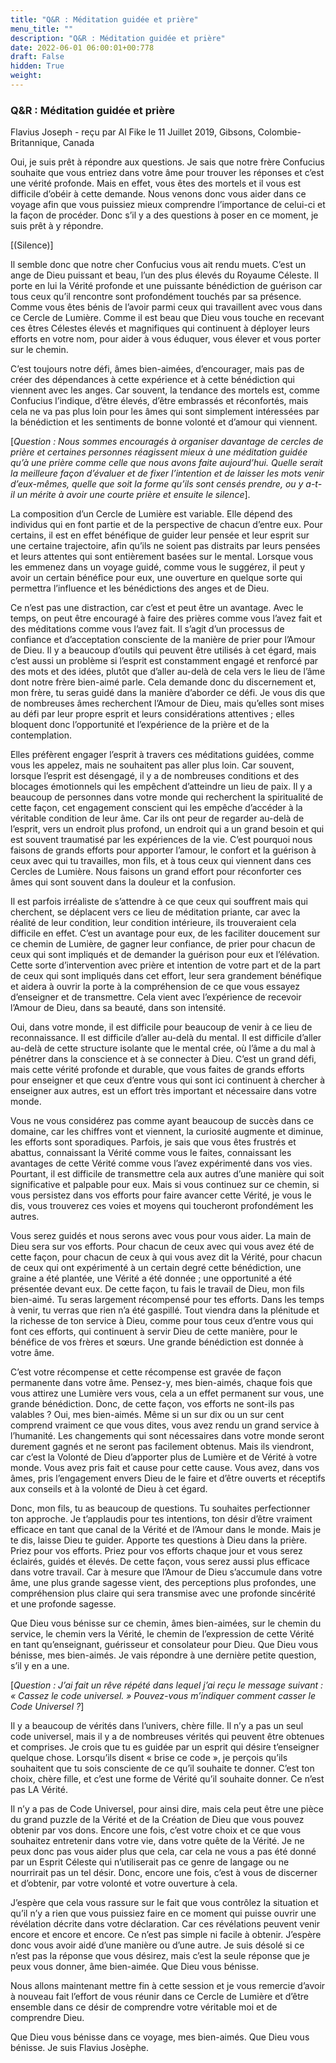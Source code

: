 ```yaml
---
title: "Q&R : Méditation guidée et prière"
menu_title: ""
description: "Q&R : Méditation guidée et prière"
date: 2022-06-01 06:00:01+00:778
draft: False
hidden: True
weight:
---
```

### Q&R : Méditation guidée et prière

Flavius Joseph - reçu par Al Fike le 11 Juillet 2019, Gibsons, Colombie-Britannique, Canada

Oui, je suis prêt à répondre aux questions. Je sais que notre frère Confucius souhaite que vous entriez dans votre âme pour trouver les réponses et c’est une vérité profonde. Mais en effet, vous êtes des mortels et il vous est difficile d’obéir à cette demande. Nous venons donc vous aider dans ce voyage afin que vous puissiez mieux comprendre l’importance de celui-ci et la façon de procéder. Donc s’il y a des questions à poser en ce moment, je suis prêt à y répondre.

[(Silence)]

Il semble donc que notre cher Confucius vous ait rendu muets. C’est un ange de Dieu puissant et beau, l’un des plus élevés du Royaume Céleste. Il porte en lui la Vérité profonde et une puissante bénédiction de guérison car tous ceux qu’il rencontre sont profondément touchés par sa présence. Comme vous êtes bénis de l’avoir parmi ceux qui travaillent avec vous dans ce Cercle de Lumière. Comme il est beau que Dieu vous touche en recevant ces êtres Célestes élevés et magnifiques qui continuent à déployer leurs efforts en votre nom, pour aider à vous éduquer, vous élever et vous porter sur le chemin.

C’est toujours notre défi, âmes bien-aimées, d’encourager, mais pas de créer des dépendances à cette expérience et à cette bénédiction qui viennent avec les anges. Car souvent, la tendance des mortels est, comme Confucius l’indique, d’être élevés, d’être embrassés et réconfortés, mais cela ne va pas plus loin pour les âmes qui sont simplement intéressées par la bénédiction et les sentiments de bonne volonté et d’amour qui viennent.

[*Question : Nous sommes encouragés à organiser davantage de cercles de prière et certaines personnes réagissent mieux à une méditation guidée qu’à une prière comme celle que nous avons faite aujourd’hui. Quelle serait la meilleure façon d’évaluer et de fixer l’intention et de laisser les mots venir d’eux-mêmes, quelle que soit la forme qu’ils sont censés prendre, ou y a-t-il un mérite à avoir une courte prière et ensuite le silence*].

La composition d’un Cercle de Lumière est variable. Elle dépend des individus qui en font partie et de la perspective de chacun d’entre eux. Pour certains, il est en effet bénéfique de guider leur pensée et leur esprit sur une certaine trajectoire, afin qu’ils ne soient pas distraits par leurs pensées et leurs attentes qui sont entièrement basées sur le mental. Lorsque vous les emmenez dans un voyage guidé, comme vous le suggérez, il peut y avoir un certain bénéfice pour eux, une ouverture en quelque sorte qui permettra l’influence et les bénédictions des anges et de Dieu.

Ce n’est pas une distraction, car c’est et peut être un avantage. Avec le temps, on peut être encouragé à faire des prières comme vous l’avez fait et des méditations comme vous l’avez fait. Il s’agit d’un processus de confiance et d’acceptation consciente de la manière de prier pour l’Amour de Dieu. Il y a beaucoup d’outils qui peuvent être utilisés à cet égard, mais c’est aussi un problème si l’esprit est constamment engagé et renforcé par des mots et des idées, plutôt que d’aller au-delà de cela vers le lieu de l’âme dont notre frère bien-aimé parle. Cela demande donc du discernement et, mon frère, tu seras guidé dans la manière d’aborder ce défi. Je vous dis que de nombreuses âmes recherchent l’Amour de Dieu, mais qu’elles sont mises au défi par leur propre esprit et leurs considérations attentives ; elles bloquent donc l’opportunité et l’expérience de la prière et de la contemplation.

Elles préfèrent engager l’esprit à travers ces méditations guidées, comme vous les appelez, mais ne souhaitent pas aller plus loin. Car souvent, lorsque l’esprit est désengagé, il y a de nombreuses conditions et des blocages émotionnels qui les empêchent d’atteindre un lieu de paix. Il y a beaucoup de personnes dans votre monde qui recherchent la spiritualité de cette façon, cet engagement conscient qui les empêche d’accéder à la véritable condition de leur âme. Car ils ont peur de regarder au-delà de l’esprit, vers un endroit plus profond, un endroit qui a un grand besoin et qui est souvent traumatisé par les expériences de la vie. C’est pourquoi nous faisons de grands efforts pour apporter l’amour, le confort et la guérison à ceux avec qui tu travailles, mon fils, et à tous ceux qui viennent dans ces Cercles de Lumière. Nous faisons un grand effort pour réconforter ces âmes qui sont souvent dans la douleur et la confusion.

Il est parfois irréaliste de s’attendre à ce que ceux qui souffrent mais qui cherchent, se déplacent vers ce lieu de méditation priante, car avec la réalité de leur condition, leur condition intérieure, ils trouveraient cela difficile en effet. C’est un avantage pour eux, de les faciliter doucement sur ce chemin de Lumière, de gagner leur confiance, de prier pour chacun de ceux qui sont impliqués et de demander la guérison pour eux et l’élévation. Cette sorte d’intervention avec prière et intention de votre part et de la part de ceux qui sont impliqués dans cet effort, leur sera grandement bénéfique et aidera à ouvrir la porte à la compréhension de ce que vous essayez d’enseigner et de transmettre. Cela vient avec l’expérience de recevoir l’Amour de Dieu, dans sa beauté, dans son intensité.

Oui, dans votre monde, il est difficile pour beaucoup de venir à ce lieu de reconnaissance. Il est difficile d’aller au-delà du mental. Il est difficile d’aller au-delà de cette structure isolante que le mental crée, où l’âme a du mal à pénétrer dans la conscience et à se connecter à Dieu. C’est un grand défi, mais cette vérité profonde et durable, que vous faites de grands efforts pour enseigner et que ceux d’entre vous qui sont ici continuent à chercher à enseigner aux autres, est un effort très important et nécessaire dans votre monde.

Vous ne vous considérez pas comme ayant beaucoup de succès dans ce domaine, car les chiffres vont et viennent, la curiosité augmente et diminue, les efforts sont sporadiques. Parfois, je sais que vous êtes frustrés et abattus, connaissant la Vérité comme vous le faites, connaissant les avantages de cette Vérité comme vous l’avez expérimenté dans vos vies. Pourtant, il est difficile de transmettre cela aux autres d’une manière qui soit significative et palpable pour eux. Mais si vous continuez sur ce chemin, si vous persistez dans vos efforts pour faire avancer cette Vérité, je vous le dis, vous trouverez ces voies et moyens qui toucheront profondément les autres.

Vous serez guidés et nous serons avec vous pour vous aider. La main de Dieu sera sur vos efforts. Pour chacun de ceux avec qui vous avez été de cette façon, pour chacun de ceux à qui vous avez dit la Vérité, pour chacun de ceux qui ont expérimenté à un certain degré cette bénédiction, une graine a été plantée, une Vérité a été donnée ; une opportunité a été présentée devant eux. De cette façon, tu fais le travail de Dieu, mon fils bien-aimé. Tu seras largement récompensé pour tes efforts. Dans les temps à venir, tu verras que rien n’a été gaspillé. Tout viendra dans la plénitude et la richesse de ton service à Dieu, comme pour tous ceux d’entre vous qui font ces efforts, qui continuent à servir Dieu de cette manière, pour le bénéfice de vos frères et sœurs. Une grande bénédiction est donnée à votre âme.

C’est votre récompense et cette récompense est gravée de façon permanente dans votre âme. Pensez-y, mes bien-aimés, chaque fois que vous attirez une Lumière vers vous, cela a un effet permanent sur vous, une grande bénédiction. Donc, de cette façon, vos efforts ne sont-ils pas valables ? Oui, mes bien-aimés. Même si un sur dix ou un sur cent comprend vraiment ce que vous dites, vous avez rendu un grand service à l’humanité. Les changements qui sont nécessaires dans votre monde seront durement gagnés et ne seront pas facilement obtenus. Mais ils viendront, car c’est la Volonté de Dieu d’apporter plus de Lumière et de Vérité à votre monde. Vous avez pris fait et cause pour cette cause. Vous avez, dans vos âmes, pris l’engagement envers Dieu de le faire et d’être ouverts et réceptifs aux conseils et à la volonté de Dieu à cet égard.

Donc, mon fils, tu as beaucoup de questions. Tu souhaites perfectionner ton approche. Je t’applaudis pour tes intentions, ton désir d’être vraiment efficace en tant que canal de la Vérité et de l’Amour dans le monde. Mais je te dis, laisse Dieu te guider. Apporte tes questions à Dieu dans la prière. Priez pour vos efforts. Priez pour vos efforts chaque jour et vous serez éclairés, guidés et élevés. De cette façon, vous serez aussi plus efficace dans votre travail. Car à mesure que l’Amour de Dieu s’accumule dans votre âme, une plus grande sagesse vient, des perceptions plus profondes, une compréhension plus claire qui sera transmise avec une profonde sincérité et une profonde sagesse.

Que Dieu vous bénisse sur ce chemin, âmes bien-aimées, sur le chemin du service, le chemin vers la Vérité, le chemin de l’expression de cette Vérité en tant qu’enseignant, guérisseur et consolateur pour Dieu. Que Dieu vous bénisse, mes bien-aimés. Je vais répondre à une dernière petite question, s’il y en a une.

[*Question : J’ai fait un rêve répété dans lequel j’ai reçu le message suivant : « Cassez le code universel. » Pouvez-vous m’indiquer comment casser le Code Universel ?*]

Il y a beaucoup de vérités dans l’univers, chère fille. Il n’y a pas un seul code universel, mais il y a de nombreuses vérités qui peuvent être obtenues et comprises. Je crois que tu es guidée par un esprit qui désire t’enseigner quelque chose. Lorsqu’ils disent « brise ce code », je perçois qu’ils souhaitent que tu sois consciente de ce qu’il souhaite te donner. C’est ton choix, chère fille, et c’est une forme de Vérité qu’il souhaite donner. Ce n’est pas LA Vérité.

Il n’y a pas de Code Universel, pour ainsi dire, mais cela peut être une pièce du grand puzzle de la Vérité et de la Création de Dieu que vous pouvez obtenir par vos dons. Encore une fois, c’est votre choix et ce que vous souhaitez entretenir dans votre vie, dans votre quête de la Vérité. Je ne peux donc pas vous aider plus que cela, car cela ne vous a pas été donné par un Esprit Céleste qui n’utiliserait pas ce genre de langage ou ne nourrirait pas un tel désir. Donc, encore une fois, c’est à vous de discerner et d’obtenir, par votre volonté et votre ouverture à cela.

J’espère que cela vous rassure sur le fait que vous contrôlez la situation et qu’il n’y a rien que vous puissiez faire en ce moment qui puisse ouvrir une révélation décrite dans votre déclaration. Car ces révélations peuvent venir encore et encore et encore. Ce n’est pas simple ni facile à obtenir. J’espère donc vous avoir aidé d’une manière ou d’une autre. Je suis désolé si ce n’est pas la réponse que vous désirez, mais c’est la seule réponse que je peux vous donner, âme bien-aimée. Que Dieu vous bénisse.

Nous allons maintenant mettre fin à cette session et je vous remercie d’avoir à nouveau fait l’effort de vous réunir dans ce Cercle de Lumière et d’être ensemble dans ce désir de comprendre votre véritable moi et de comprendre Dieu.

Que Dieu vous bénisse dans ce voyage, mes bien-aimés. Que Dieu vous bénisse. Je suis Flavius Josèphe.



